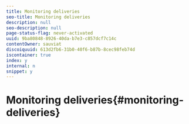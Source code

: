 ```yaml
---
title: Monitoring deliveries
seo-title: Monitoring deliveries
description: null
seo-description: null
page-status-flag: never-activated
uuid: 9ba80848-8926-40da-b7e3-c857dcf7c14c
contentOwner: sauviat
discoiquuid: 613d2fb6-31b0-40f6-b87b-8cec98feb74d
iscontainer: true
index: y
internal: n
snippet: y
---
```


# Monitoring deliveries{#monitoring-deliveries}

